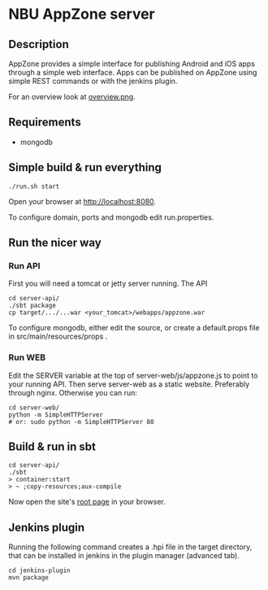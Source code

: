 # NBU AppZone server

## Description
AppZone provides a simple interface for publishing Android and iOS apps through a simple web interface. Apps can be published on AppZone using simple REST commands or with the jenkins plugin.

For an overview look at [overview.png](overview.png).

## Requirements

* mongodb

## Simple build & run everything
    ./run.sh start

Open your browser at [http://localhost:8080](http://localhost:8080).

To configure domain, ports and mongodb edit run.properties.

## Run the nicer way

### Run API
First you will need a tomcat or jetty server running. The API

    cd server-api/
    ./sbt package
    cp target/.../...war <your_tomcat>/webapps/appzone.war
    
To configure mongodb, either edit the source, or create a default.props file in src/main/resources/props .

### Run WEB
Edit the SERVER variable at the top of server-web/js/appzone.js to point to your running API. Then serve server-web as a static website. Preferably through nginx. Otherwise you can run:

	cd server-web/
	python -m SimpleHTTPServer
	# or: sudo python -m SimpleHTTPServer 80

## Build & run in sbt
    cd server-api/
    ./sbt
    > container:start
    > ~ ;copy-resources;aux-compile

Now open the site's [root page](http://localhost:8080/) in your browser.

## Jenkins plugin
Running the following command creates a .hpi file in the target directory, that can be installed in jenkins in the plugin manager (advanced tab).

    cd jenkins-plugin
    mvn package